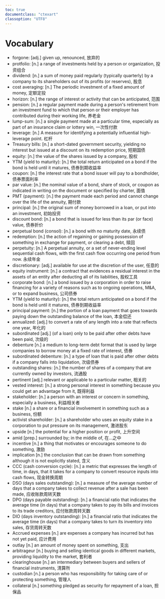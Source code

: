```yaml
---
toc: true
documentclass: "ctexart"
classoption: "UTF8"
---
```

# Vocabulary
- forgone: [adj.] given up, renounced, 放弃的
- protfolio: [n.] a range of investments held by a person or organization, 投资组合
- dividend: [n.] a sum of money paid regularly (typically quarterly) by a company to its shareholders out of its profits (or reserves), 股息
- cost averaging: [n.] The periodic investment of a fixed amount of money, 定额定投
- horizon: [n.] the range of interest or activity that can be anticipated, 范围
- pension: [n.] a regular payment made during a person's retirement from an investment fund to which that person or their employer has contributed during their working life, 养老金
- lump-sum: [n.] a single payment made at a particular time, especially as part of an insurance claim or lottery win, 一次性付款
- leverage: [n.] A measure for identifying a potentially influential high-leverage point. 杠杆
- Treasury bills: [n.] a short-dated government security, yielding no interest but issued at a discount on its redemption price, 短期国债
- equity: [n.] the value of the shares issued by a company, 股权
- YTM (yield to maturity): [n.] the total return anticipated on a bond if the bond is held until it matures, 债券到期收益率
- coupon: [n.] the interest rate that a bond issuer will pay to a bondholder, 债券票面利率
- par value: [n.] the nominal value of a bond, share of stock, or coupon as indicated in writing on the document or specified by charter, 面值
- PMT (payment): [n.] the payment made each period and cannot change over the life of the annuity, 期付款
- principal: [n.] the original sum of money borrowed in a loan, or put into an investment, 初始投资
- discount bond: [n.] a bond that is issued for less than its par (or face) value, 债券折价
- perpetual bond (consol): [n.] a bond with no maturity date, 永续债
- redemption: [n.] the action of regaining or gaining possession of something in exchange for payment, or clearing a debt, 赎回
- perpetuity: [n.] A perpetual annuity, or a set of never-ending level sequential cash flows, with the first cash flow occurring one period from now. 永续年金
- discretionary: [adj.] available for use at the discretion of the user, 任意的
- equity instrument: [n.] a contract that evidences a residual interest in the assets of an entity after deducting all of its liabilities, 股权工具
- corporate bond: [n.] a bond issued by a corporation in order to raise financing for a variety of reasons such as to ongoing operations, M&A, or to expand business, 公司债券
- YTM (yield to maturity): [n.] the total return anticipated on a bond if the bond is held until it matures, 债券到期收益率
- principal payment: [n.] the portion of a loan payment that goes towards paying down the outstanding balance of the loan, 本金偿还
- annualized: [adj.] to convert a rate of any length into a rate that reflects one year, 年化的
- subordinated [adj.] (of a loan) only to be paid after other debts have been paid, 次级的
- debenture [n.] a medium to long-term debt format that is used by large companies to borrow money at a fixed rate of interest, 债券
- subordinated debenture: [n.] a type of loan that is paid after other debts if a company falls into liquidation, 次级债券
- outstanding shares: [n.] the number of shares of a company that are currently owned by investors, 流通股
- pertinent [adj.] relevant or applicable to a particular matter, 相关的
- vested interest: [n.] a strong personal interest in something because you could get an advantage from it, 既得利益
- stakeholder: [n.] a person with an interest or concern in something, especially a business, 利益相关者
- stake [n.] a share or a financial involvement in something such as a business, 份额
- activist shareholder: [n.] a shareholder who uses an equity stake in a corporation to put pressure on its management, 激进股东
- upside [n.] the potential for a higher position or profit, 上升空间
- amid [prep.] surrounded by; in the middle of, 在...之中
- incentive [n.] a thing that motivates or encourages someone to do something, 激励
- implication [n.] the conclusion that can be drawn from something although it is not explicitly stated, 含义
- CCC (cash conversion cycle): [n.] a metric that expresses the length of time, in days, that it takes for a company to convert resource inputs into cash flows, 现金转换周期
- DSO (days sales outstanding): [n.] a measure of the average number of days that a company takes to collect revenue after a sale has been made, 应收账款周转天数
- DPO (days payable outstanding): [n.] a financial ratio that indicates the average time (in days) that a company takes to pay its bills and invoices to its trade creditors, 应付账款周转天数
- DIO (days inventory outstanding): [n.] a financial ratio that indicates the average time (in days) that a company takes to turn its inventory into sales, 存货周转天数
- Accrued expenses [n.] are expenses a company has incurred but has not yet paid, 应计费用
- outlay [n.] an amount of money spent on something, 支出
- arbitrageur [n.] buying and selling identical goods in different markets, providing liquidity to the market, 套利者
- clearinghouse [n.] an intermediary between buyers and sellers of financial instruments, 清算所
- custodian [n.] a person who has responsibility for taking care of or protecting something, 管理人
- collateral [n.] something pledged as security for repayment of a loan, 担保品
